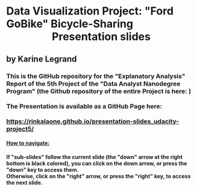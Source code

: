 # Data Visualization Project: "Ford GoBike" Bicycle-Sharing<br><center>Presentation slides</center>
## by Karine Legrand

### This is the GitHub repository for the "Explanatory Analysis" Report of the 5th Project of the "Data Analyst Nanodegree Program" (the Github repository of the entire Project is here: )<br><br> The Presentation is available as a GitHub Page here:<br><br> https://rinkalaone.github.io/presentation-slides_udacity-project5/ <br>

#### <ins>How to navigate:</ins>
#### If "sub-slides" follow the current slide (the "down" arrow at the right bottom is black colored), you can click on the down arrow, or press the "down" key to access them.<br>Otherwise, click on the "right" arrow, or press the "right" key, to access the next slide.
